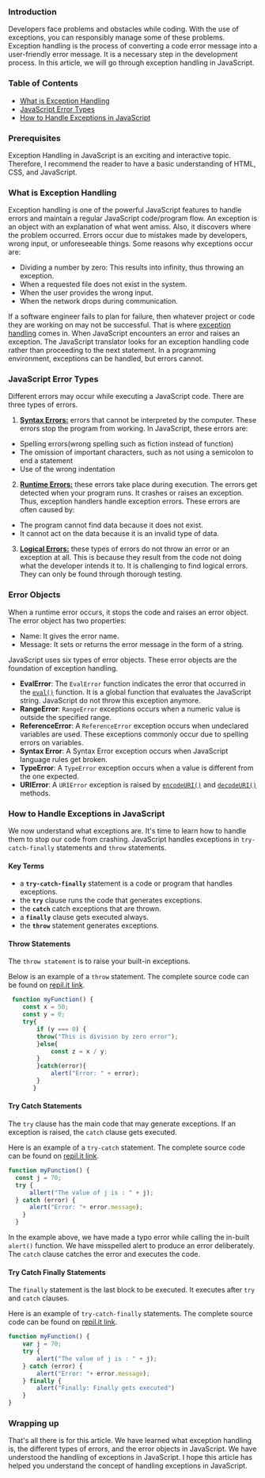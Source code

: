 ### Introduction
Developers face problems and obstacles while coding. With the use of exceptions, you can responsibly manage some of these problems. Exception handling is the process of converting a code error message into a user-friendly error message. It is a necessary step in the development process. In this article, we will go through exception handling in JavaScript. 

### Table of Contents
- [What is Exception Handling](#what-is-exception-handling)
- [JavaScript Error Types](#javascript-error-types)
- [How to Handle Exceptions in JavaScript](#how-to-handle-exceptions-in-javascript)

### Prerequisites
Exception Handling in JavaScript is an exciting and interactive topic. Therefore, I recommend the reader to have a basic understanding of HTML, CSS, and JavaScript.

### What is Exception Handling
Exception handling is one of the powerful JavaScript features to handle errors and maintain a regular JavaScript code/program flow. An exception is an object with an explanation of what went amiss. Also, it discovers where the problem occurred.
Errors occur due to mistakes made by developers, wrong input, or unforeseeable things. Some reasons why exceptions occur are:

- Dividing a number by zero: This results into infinity, thus throwing an exception.
- When a requested file does not exist in the system.
- When the user provides the wrong input.
- When the network drops during communication.

If a software engineer fails to plan for failure, then whatever project or code they are working on may not be successful. That is where [exception handling](https://en.wikipedia.org/wiki/Exception_handling) comes in. When JavaScript encounters an error and raises an exception. The JavaScript translator looks for an exception handling code rather than proceeding to the next statement. In a programming environment, exceptions can be handled, but errors cannot.

### JavaScript Error Types
Different errors may occur while executing a JavaScript code. There are three types of errors.

1. [**Syntax Errors:**](https://developer.mozilla.org/en-US/docs/Glossary/Syntax_error#:~:text=An%20exception%20caused%20by%20the,you%20trigger%20a%20syntax%20error.) errors that cannot be interpreted by the computer. These errors stop the program from working. In JavaScript, these errors are:

- Spelling errors(wrong spelling such as fiction instead of function)
- The omission of important characters, such as not using a semicolon to end a statement
- Use of the wrong indentation

2. [**Runtime Errors:**](https://www.geeksforgeeks.org/javascript-error-and-exceptional-handling-with-examples/#:~:text=Runtime%20Error%3A%20A%20runtime%20error,also%20known%20as%20the%20exceptions.&amp;text=try%20___%20catch%20method%3A%20JavaScript,operator%20to%20handle%20the%20exception.) these errors take place during execution. The errors get detected when your program runs. It crashes or raises an exception. Thus, exception handlers handle exception errors. These errors are often caused by:

- The program cannot find data because it does not exist.
- It cannot act on the data because it is an invalid type of data.

3. [**Logical Errors:**](https://study.com/academy/lesson/errors-in-javascript-types-methods-prevention.html) these types of errors do not throw an error or an exception at all. This is because they result from the code not doing what the developer intends it to. It is challenging to find logical errors. They can only be found through thorough testing.

### Error Objects
When a runtime error occurs, it stops the code and raises an error object. The error object has two properties:

- Name: It gives the error name.
- Message: It sets or returns the error message in the form of a string.

JavaScript uses six types of error objects. These error objects are the foundation of exception handling.

- **EvalError**: The `EvalError` function indicates the error that occurred in the [`eval()`](https://developer.mozilla.org/en-US/docs/Web/JavaScript/Reference/Global_Objects/eval) function. It is a global function that evaluates the JavaScript string. JavaScript do not throw this exception anymore.
- **RangeError**: `RangeError` exceptions occurs when a numeric value is outside the specified range.
- **ReferenceError**: A `ReferenceError` exception occurs when undeclared variables are used. These exceptions commonly occur due to spelling errors on variables.
- **Syntax Error**: A Syntax Error exception occurs when JavaScript language rules get broken.
- **TypeError**: A `TypeError` exception occurs when a value is different from the one expected.
- **URIError**: A `URIError` exception is raised by [`encodeURI()`](https://developer.mozilla.org/en-US/docs/Web/JavaScript/Reference/Global_Objects/encodeURI) and [`decodeURI()`](https://developer.mozilla.org/en-US/docs/Web/JavaScript/Reference/Global_Objects/decodeURI) methods.

### How to Handle Exceptions in JavaScript
We now understand what exceptions are. It's time to learn how to handle them to stop our code from crashing. JavaScript handles exceptions in `try-catch-finally` statements and `throw` statements.

#### Key Terms
* a **`try-catch-finally`** statement is a code or program that handles exceptions.
* the **`try`** clause runs the code that generates exceptions.
* the **`catch`** catch exceptions that are thrown.
* a **`finally`** clause gets executed always.
* the **`throw`** statement generates exceptions.

#### Throw Statements
The `throw statement` is to raise your built-in exceptions.

Below is an example of a ```throw``` statement. The complete source code can be found on [repil.it link](https://repl.it/@JudyNduati/throw-statement-example).
```js
 function myFunction() {
    const x = 50;
    const y = 0;
    try{
        if (y === 0) {
        throw("This is division by zero error");   
        }else{
            const z = x / y;
        }
        }catch(error){
            alert("Error: " + error);
        }
       }
```

#### Try Catch Statements
The `try` clause has the main code that may generate exceptions. If an exception is raised, the `catch` clause gets executed.

Here is an example of a `try-catch` statement. The complete source code can be found on [repil.it link](https://repl.it/@JudyNduati/try-catch-statement-example). 
```js
function myFunction() {
  const j = 70;
  try {
      allert("The value of j is : " + j);
  } catch (error) {
      alert("Error: "+ error.message);
    }  
  }
```

In the example above, we have made a typo error while calling the in-built `alert()` function. We have misspelled alert to produce an error deliberately. The `catch` clause catches the error and executes the code.

#### Try Catch Finally Statements
The `finally` statement is the last block to be executed. It executes after `try` and `catch` clauses.

Here is an example of `try-catch-finally` statements. The complete source code can be found on [repil.it link](https://repl.it/@JudyNduati/try-catch-finally-example).

```js
function myFunction() {
    var j = 70;
    try {
        alert("The value of j is : " + j);
    } catch (error) {
        alert("Error: "+ error.message);     
    } finally {
        alert("Finally: Finally gets executed")
    }  
}
```

### Wrapping up
That's all there is for this article. We have learned what exception handling is, the different types of errors, and the error objects in JavaScript. We have understood the handling of exceptions in JavaScript. I hope this article has helped you understand the concept of handling exceptions in JavaScript.
